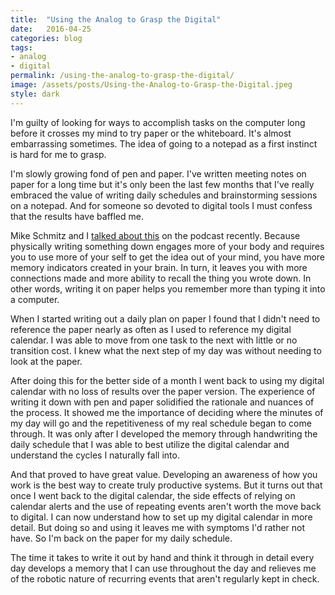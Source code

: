 ```yaml
---
title:  "Using the Analog to Grasp the Digital"
date:   2016-04-25
categories: blog
tags:
- analog
- digital
permalink: /using-the-analog-to-grasp-the-digital/
image: /assets/posts/Using-the-Analog-to-Grasp-the-Digital.jpeg
style: dark
---
```

I'm guilty of looking for ways to accomplish tasks on the computer long before it crosses my mind to try paper or the whiteboard. It's almost embarrassing sometimes. The idea of going to a notepad as a first instinct is hard for me to grasp.
<!--more-->

I'm slowly growing fond of pen and paper. I've written meeting notes on paper for a long time but it's only been the last few months that I've really embraced the value of writing daily schedules and brainstorming sessions on a notepad. And for someone so devoted to digital tools I must confess that the results have baffled me.

Mike Schmitz and I [talked about this](http://joebuhlig.com/33/) on the podcast recently. Because physically writing something down engages more of your body and requires you to use more of your self to get the idea out of your mind, you have more memory indicators created in your brain. In turn, it leaves you with more connections made and more ability to recall the thing you wrote down. In other words, writing it on paper helps you remember more than typing it into a computer.

When I started writing out a daily plan on paper I found that I didn't need to reference the paper nearly as often as I used to reference my digital calendar. I was able to move from one task to the next with little or no transition cost. I knew what the next step of my day was without needing to look at the paper.

After doing this for the better side of a month I went back to using my digital calendar with no loss of results over the paper version. The experience of writing it down with pen and paper solidified the rationale and nuances of the process. It showed me the importance of deciding where the minutes of my day will go and the repetitiveness of my real schedule began to come through. It was only after I developed the memory through handwriting the daily schedule that I was able to best utilize the digital calendar and understand the cycles I naturally fall into.

And that proved to have great value. Developing an awareness of how you work is the best way to create truly productive systems. But it turns out that once I went back to the digital calendar, the side effects of relying on calendar alerts and the use of repeating events aren't worth the move back to digital. I can now understand how to set up my digital calendar in more detail. But doing so and using it leaves me with symptoms I'd rather not have. So I'm back on the paper for my daily schedule.

The time it takes to write it out by hand and think it through in detail every day develops a memory that I can use throughout the day and relieves me of the robotic nature of recurring events that aren't regularly kept in check.